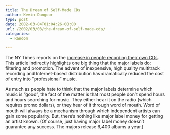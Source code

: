 ```yaml
---
title: The Dream of Self-Made CDs
author: Kevin Dangoor
type: post
date: 2002-03-04T01:04:26+00:00
url: /2002/03/03/the-dream-of-self-made-cds/
categories:
  - Random

---
```

The NY Times reports on the [increase in people recording their own CDs][1]. This article indirectly highlights one big thing that the major labels do: filtering and promotion. The advent of inexpensive, high quality multitrack recording and Internet-based distribution has dramatically reduced the cost of entry into &#8220;professional&#8221; music.
  
<!--more-->


  
As much as people hate to think that the major labels determine which music is &#8220;good&#8221;, the fact of the matter is that most people don&#8217;t spend hours and hours searching for music. They either hear it on the radio (which requires promo dollars), or they hear of it through word of mouth. Word of mouth will always be a mechanism through which independent artists can gain some popularity. But, there&#8217;s nothing like major label money for getting an artist known. (Of course, just having major label money doesn&#8217;t guarantee any success. The majors release 6,400 albums a year.)

 [1]: http://www.nytimes.com/2002/03/03/fashion/03ROCK.html